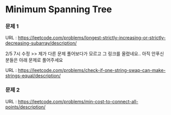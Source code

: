 # Minimum Spanning Tree

### 문제 1
URL : https://leetcode.com/problems/longest-strictly-increasing-or-strictly-decreasing-subarray/description/

2/5 7시 수정 >> 제가 다른 문제 풀어보다가 모르고 그 링크를 올렸네요.. 아직 안푸신 분들은 아래 문제로 풀어주세요

URL : https://leetcode.com/problems/check-if-one-string-swap-can-make-strings-equal/description/

### 문제 2
URL : https://leetcode.com/problems/min-cost-to-connect-all-points/description/
